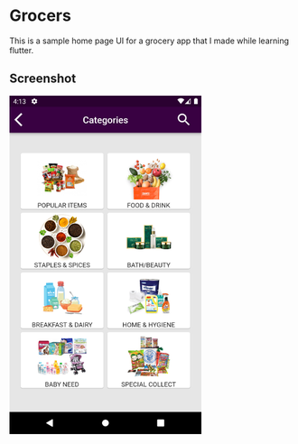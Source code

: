# Grocers

This is a sample home page UI for a grocery app that I made while learning flutter.

## Screenshot

<img src = "screenshots/1.png" height = "600px" width = "340px">
